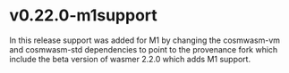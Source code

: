 # v0.22.0-m1support

In this release support was added for M1 by changing the cosmwasm-vm and cosmwasm-std dependencies to point to the provenance fork which include the beta version of wasmer 2.2.0 which adds M1 support.
